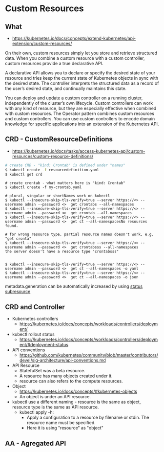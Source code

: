 # Custom Resources

## What
* https://kubernetes.io/docs/concepts/extend-kubernetes/api-extension/custom-resources/

On their own, custom resources simply let you store and retrieve structured data. When you combine a custom resource with a custom controller, custom resources provide a true declarative API.

A declarative API allows you to declare or specify the desired state of your resource and tries keep the current state of Kubernetes objects in sync with the desired state. The controller interprets the structured data as a record of the user’s desired state, and continually maintains this state.

You can deploy and update a custom controller on a running cluster, independently of the cluster’s own lifecycle. Custom controllers can work with any kind of resource, but they are especially effective when combined with custom resources. The Operator pattern combines custom resources and custom controllers. You can use custom controllers to encode domain knowledge for specific applications into an extension of the Kubernetes API.

## CRD - CustomResourceDefinitions
* https://kubernetes.io/docs/tasks/access-kubernetes-api/custom-resources/custom-resource-definitions/

```bash
# create CRD - "kind: Crontab" is defined under "names"
$ kubectl create -f resourcedefinition.yaml
$ kubectl get crd
```

```
# create crontab - what matters here is "kind: Crontab"
$ kubectl create -f my-crontab.yaml

# plural, singular or shortNames work on kubectl
$ kubectl --insecure-skip-tls-verify=true --server https://<> --username admin --password <>  get crontabs --all-namespaces
$ kubectl --insecure-skip-tls-verify=true --server https://<> --username admin --password <>  get crontab --all-namespaces
$ kubectl --insecure-skip-tls-verify=true --server https://<> --username admin --password <>  get ct --all-namespacesNo resources found.

# for wrong resource type, partial resource names doesn't work, e.g. "get cronta"
$ kubectl --insecure-skip-tls-verify=true --server https://<> --username admin --password <>  get crontabsss --all-namespaces
the server doesn't have a resource type "crontabsss"


$ kubectl --insecure-skip-tls-verify=true --server https://<> --username admin --password <>  get ct --all-namespaces -o yaml
$ kubectl --insecure-skip-tls-verify=true --server https://<> --username admin --password <>  get ct --all-namespaces -o json
```
metadata.generation can be automatically increased by using [status subresource](
https://kubernetes.io/docs/tasks/access-kubernetes-api/custom-resources/custom-resource-definitions/#status-subresource)

## CRD and Controller
* Kubernetes controllers
  * https://kubernetes.io/docs/concepts/workloads/controllers/deployment/
* kubectl rollout status
  * https://kubernetes.io/docs/concepts/workloads/controllers/deployment/#deployment-status
* API conventions
  * https://github.com/kubernetes/community/blob/master/contributors/devel/sig-architecture/api-conventions.md
* API Resource
  * StatefulSet was a beta resource.
  * A resource has many objects created under it.
  * resource can also refers to the compute resources.
* Object
  * https://kubernetes.io/docs/concepts/#kubernetes-objects
  * An object is under an API resource.
* kubectl use a different naming - resource is the same as object, resource type is the same as API resource.
  * kubectl apply -h: 
    * Apply a configuration to a resource by filename or stdin. The resource name must be specified.
    * Here it is using "resource" as "object"

## AA - Agregated API
